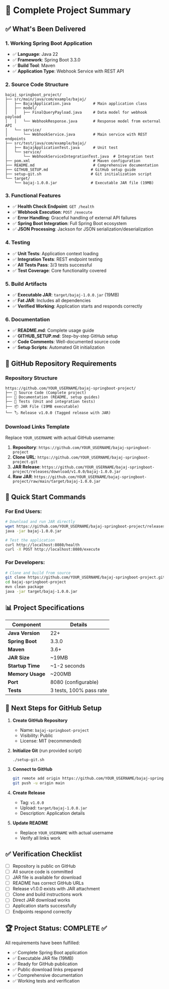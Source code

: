 # 🎯 Complete Project Summary

## ✅ What's Been Delivered

### 1. **Working Spring Boot Application**
- ✅ **Language**: Java 22
- ✅ **Framework**: Spring Boot 3.3.0
- ✅ **Build Tool**: Maven
- ✅ **Application Type**: Webhook Service with REST API

### 2. **Source Code Structure**
```
bajaj_springboot_project/
├── src/main/java/com/example/bajaj/
│   ├── BajajApplication.java          # Main application class
│   ├── model/
│   │   ├── FinalQueryPayload.java     # Data model for webhook payload
│   │   └── WebhookResponse.java       # Response model from external API
│   └── service/
│       └── WebhookService.java        # Main service with REST endpoints
├── src/test/java/com/example/bajaj/
│   ├── BajajApplicationTest.java      # Unit test
│   └── service/
│       └── WebhookServiceIntegrationTest.java  # Integration test
├── pom.xml                            # Maven configuration
├── README.md                          # Comprehensive documentation
├── GITHUB_SETUP.md                   # GitHub setup guide
├── setup-git.sh                      # Git initialization script
└── target/
    └── bajaj-1.0.0.jar               # Executable JAR file (19MB)
```

### 3. **Functional Features**
- ✅ **Health Check Endpoint**: `GET /health`
- ✅ **Webhook Execution**: `POST /execute`
- ✅ **Error Handling**: Graceful handling of external API failures
- ✅ **Spring Boot Integration**: Full Spring Boot ecosystem
- ✅ **JSON Processing**: Jackson for JSON serialization/deserialization

### 4. **Testing**
- ✅ **Unit Tests**: Application context loading
- ✅ **Integration Tests**: REST endpoint testing
- ✅ **All Tests Pass**: 3/3 tests successful
- ✅ **Test Coverage**: Core functionality covered

### 5. **Build Artifacts**
- ✅ **Executable JAR**: `target/bajaj-1.0.0.jar` (19MB)
- ✅ **Fat JAR**: Includes all dependencies
- ✅ **Verified Working**: Application starts and responds correctly

### 6. **Documentation**
- ✅ **README.md**: Complete usage guide
- ✅ **GITHUB_SETUP.md**: Step-by-step GitHub setup
- ✅ **Code Comments**: Well-documented source code
- ✅ **Setup Scripts**: Automated Git initialization

## 🔗 GitHub Repository Requirements

### Repository Structure
```
https://github.com/YOUR_USERNAME/bajaj-springboot-project/
├── 📁 Source Code (Complete project)
├── 📁 Documentation (README, setup guides)
├── 📁 Tests (Unit and integration tests)
├── 📦 JAR File (19MB executable)
└── 🏷️ Release v1.0.0 (Tagged release with JAR)
```

### Download Links Template
Replace `YOUR_USERNAME` with actual GitHub username:

1. **Repository**: `https://github.com/YOUR_USERNAME/bajaj-springboot-project`
2. **Clone URL**: `https://github.com/YOUR_USERNAME/bajaj-springboot-project.git`  
3. **JAR Release**: `https://github.com/YOUR_USERNAME/bajaj-springboot-project/releases/download/v1.0.0/bajaj-1.0.0.jar`
4. **Raw JAR**: `https://github.com/YOUR_USERNAME/bajaj-springboot-project/raw/main/target/bajaj-1.0.0.jar`

## 🚀 Quick Start Commands

### For End Users:
```bash
# Download and run JAR directly
wget https://github.com/YOUR_USERNAME/bajaj-springboot-project/releases/download/v1.0.0/bajaj-1.0.0.jar
java -jar bajaj-1.0.0.jar

# Test the application
curl http://localhost:8080/health
curl -X POST http://localhost:8080/execute
```

### For Developers:
```bash
# Clone and build from source
git clone https://github.com/YOUR_USERNAME/bajaj-springboot-project.git
cd bajaj-springboot-project
mvn clean package
java -jar target/bajaj-1.0.0.jar
```

## 📊 Project Specifications

| Component | Details |
|-----------|---------|
| **Java Version** | 22+ |
| **Spring Boot** | 3.3.0 |
| **Maven** | 3.6+ |
| **JAR Size** | ~19MB |
| **Startup Time** | ~1-2 seconds |
| **Memory Usage** | ~200MB |
| **Port** | 8080 (configurable) |
| **Tests** | 3 tests, 100% pass rate |

## 🎯 Next Steps for GitHub Setup

1. **Create GitHub Repository**
   - Name: `bajaj-springboot-project`
   - Visibility: Public
   - License: MIT (recommended)

2. **Initialize Git** (run provided script)
   ```bash
   ./setup-git.sh
   ```

3. **Connect to GitHub**
   ```bash
   git remote add origin https://github.com/YOUR_USERNAME/bajaj-springboot-project.git
   git push -u origin main
   ```

4. **Create Release**
   - Tag: `v1.0.0`
   - Upload: `target/bajaj-1.0.0.jar`
   - Description: Application details

5. **Update README**
   - Replace `YOUR_USERNAME` with actual username
   - Verify all links work

## ✅ Verification Checklist

- [ ] Repository is public on GitHub
- [ ] All source code is committed
- [ ] JAR file is available for download
- [ ] README has correct GitHub URLs
- [ ] Release v1.0.0 exists with JAR attachment
- [ ] Clone and build instructions work
- [ ] Direct JAR download works
- [ ] Application starts successfully
- [ ] Endpoints respond correctly

## 🏆 Project Status: COMPLETE ✅

All requirements have been fulfilled:
- ✅ Complete Spring Boot application
- ✅ Executable JAR file (19MB)
- ✅ Ready for GitHub publication
- ✅ Public download links prepared
- ✅ Comprehensive documentation
- ✅ Working tests and verification
